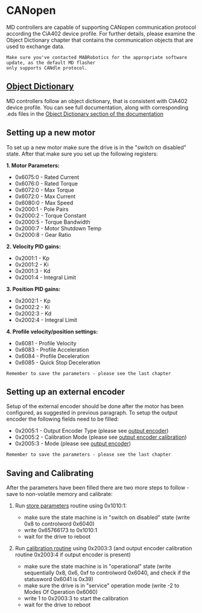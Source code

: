 # CANopen

MD controllers are capable of supporting CANopen communication protocol according the CiA402 device
profile. For further details, please examine the Object Dictionary chapter that contains the
communication objects that are used to exchange data.

```{note}
Make sure you've contacted MABRobotics for the appropriate software update, as the default MD flasher
only supports CANdle protocol. 
```

## [Object Dictionary](./canopen_od.md)

MD controllers follow an object dictionary, that is consistent with CIA402 device profile. You can
see full documentation, along with corresponding .eds files in the
[Object Dictionary section of the documentation](./canopen.md)

## Setting up a new motor

To set up a new motor make sure the drive is in the "switch on disabled" state. After that make sure
you set up the following registers:

**1. Motor Parameters:**

- 0x6075:0 - Rated Current
- 0x6076:0 - Rated Torque
- 0x6072:0 - Max Torque
- 0x6072:0 - Max Current
- 0x6080:0 - Max Speed
- 0x2000:1 - Pole Pairs
- 0x2000:2 - Torque Constant
- 0x2000:5 - Torque Bandwidth
- 0x2000:7 - Motor Shutdown Temp
- 0x2000:8 - Gear Ratio

**2. Velocity PID gains:**

- 0x2001:1 - Kp
- 0x2001:2 - Ki
- 0x2001:3 - Kd
- 0x2001:4 - Integral Limit

**3. Position PID gains:**

- 0x2002:1 - Kp
- 0x2002:2 - Ki
- 0x2002:3 - Kd
- 0x2002:4 - Integral Limit

**4. Profile velocity/position settings:**

- 0x6081 - Profile Velocity
- 0x6083 - Profile Acceleration
- 0x6084 - Profile Deceleration
- 0x6085 - Quick Stop Deceleration

```{note}
Remember to save the parameters - please see the last chapter 
```

## Setting up an external encoder

Setup of the external encoder should be done after the motor has been configured, as suggested in
previous paragraph. To setup the output encoder the following fields need to be filled:

- 0x2005:1 - Output Encoder Type (please see [output encoder](aux_encoders))
- 0x2005:2 - Calibration Mode (please see [output encoder calibration](aux_encoder_calibration))
- 0x2005:3 - Mode (please see [output encoder](aux_encoders))

```{note}
Remember to save the parameters - please see the last chapter 
```

## Saving and Calibrating

After the parameters have been filled there are two more steps to follow - save to non-volatile
memory and calibrate:

1. Run [store parameters](store_parameters) routine using 0x1010:1:

   - make sure the state machine is in "switch on disabled" state (write 0x8 to controlword 0x6040)
   - write 0x65766173 to 0x1010:1
   - wait for the drive to reboot

1. Run [calibration routine](system_command) using 0x2003:3 (and output encoder calibration routine
   0x2003:4 if output encoder is present)

   - make sure the state machine is in "operational" state (write sequentially 0x8, 0x6, 0xf to
     controlword 0x6040, and check if the statusword 0x6041 is 0x39)
   - make sure the drive is in "service" operation mode (write -2 to Modes Of Operation 0x6060)
   - write 1 to 0x2003:3 to start the calibration
   - wait for the drive to reboot
